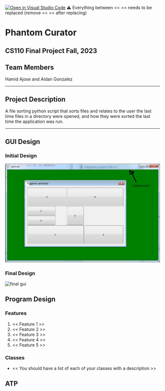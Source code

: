 [![Open in Visual Studio Code](https://classroom.github.com/assets/open-in-vscode-718a45dd9cf7e7f842a935f5ebbe5719a5e09af4491e668f4dbf3b35d5cca122.svg)](https://classroom.github.com/online_ide?assignment_repo_id=12872343&assignment_repo_type=AssignmentRepo)
:warning: Everything between << >> needs to be replaced (remove << >> after replacing)

#  Phantom Curator
## CS110 Final Project   Fall, 2023 

## Team Members

Hamid Ajose and Aidan Gonzalez

***

## Project Description

 A file sorting python script that sorts files and relates to the user the last time files in a directory were opened, and how they were sorted the last time the application was run.

***    

## GUI Design 

### Initial Design

![initial gui](assets/gui.jpg)

### Final Design

![final gui](assets/finalgui.jpg)

## Program Design

### Features

1. << Feature 1 >>
2. << Feature 2 >>
3. << Feature 3 >>
4. << Feature 4 >>
5. << Feature 5 >>

### Classes

- << You should have a list of each of your classes with a description >>

## ATP


